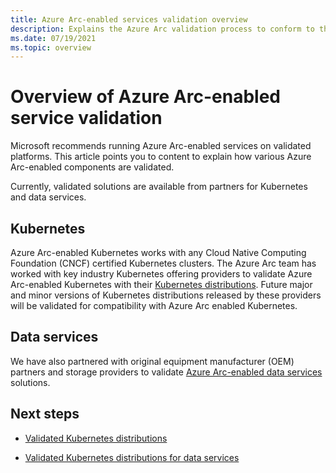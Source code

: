 ```yaml
---
title: Azure Arc-enabled services validation overview
description: Explains the Azure Arc validation process to conform to the Arc-enabled Kubernetes, Data Services, and cluster extensions.
ms.date: 07/19/2021
ms.topic: overview
---
```


# Overview of Azure Arc-enabled service validation

Microsoft recommends running Azure Arc-enabled services on validated platforms. This article points you to content to explain how various Azure Arc-enabled components are validated. 

Currently, validated solutions are available from partners for Kubernetes and data services.

## Kubernetes

Azure Arc-enabled Kubernetes works with any Cloud Native Computing Foundation (CNCF) certified Kubernetes clusters. The Azure Arc team has worked with key industry Kubernetes offering providers to validate Azure Arc-enabled Kubernetes with their [Kubernetes distributions](../kubernetes/validation-program.md). Future major and minor versions of Kubernetes distributions released by these providers will be validated for compatibility with Azure Arc enabled Kubernetes.

## Data services

We have also partnered with original equipment manufacturer (OEM) partners and storage providers to validate [Azure Arc-enabled data services](../data/validation-program) solutions.

## Next steps

* [Validated Kubernetes distributions](../kubernetes/validation-program.md)

* [Validated Kubernetes distributions for data services](../data/validation-program.md)
